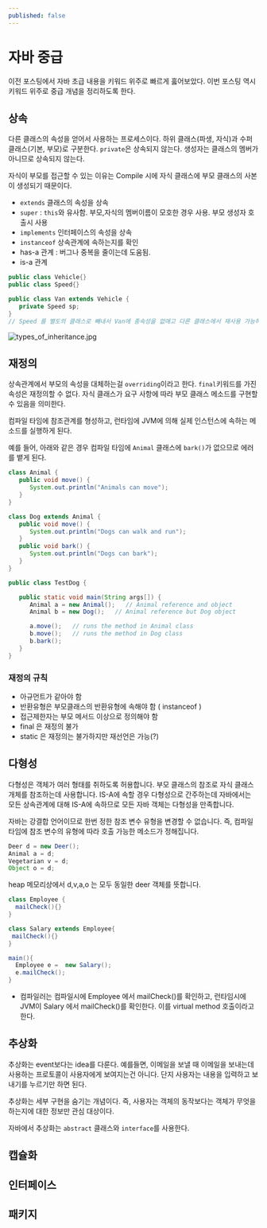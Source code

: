```yaml
---
published: false
---
```

# 자바 중급
이전 포스팅에서 자바 초급 내용을 키워드 위주로 빠르게 훓어보았다. 이번 포스팅 역시 키워드 위주로 중급 개념을 정리하도록 한다.

## 상속
다른 클래스의 속성을 얻어서 사용하는 프로세스이다. 하위 클래스(파생, 자식)과 수퍼 클래스(기본, 부모)로 구분한다. `private`은 상속되지 않는다. 생성자는 클래스의 멤버가 아니므로 상속되지 않는다.

자식이 부모를 접근할 수 있는 이유는 Compile 시에 자식 클래스에 부모 클래스의 사본이 생성되기 때문이다.

- `extends` 클래스의 속성을 상속
- `super` : `this`와 유사함. 부모,자식의 멤버이름이 모호한 경우 사용. 부모 생성자 호출시 사용
- `implements` 인터페이스의 속성을 상속 
- `instanceof` 상속관계에 속하는지를 확인
- has-a 관계 : 버그나 중복을 줄이는데 도움됨.
- is-a 관계

```java
public class Vehicle{}
public class Speed{}

public class Van extends Vehicle {
   private Speed sp;
}
// Speed 를 별도의 클래스로 빼내서 Van에 종속성을 없애고 다른 클래스에서 재사용 가능하게 함
```
![types_of_inheritance.jpg]({{site.baseurl}}/assets/images/types_of_inheritance.jpg)


## 재정의
상속관계에서 부모의 속성을 대체하는걸 `overriding`이라고 한다. `final`키워드를 가진 속성은 재정의할 수 없다. 자식 클래스가 요구 사항에 따라 부모 클래스 메소드를 구현할 수 있음을 의미한다.

컴파일 타임에 참조관계를 형성하고, 런타임에 JVM에 의해 실제 인스턴스에 속하는 메소드를 실행하게 된다.

예를 들어, 아래와 같은 경우 컴파일 타임에 `Animal` 클래스에 `bark()`가 없으므로 에러를 뱉게 된다.

```java
class Animal {
   public void move() {
      System.out.println("Animals can move");
   }
}

class Dog extends Animal {
   public void move() {
      System.out.println("Dogs can walk and run");
   }
   public void bark() {
      System.out.println("Dogs can bark");
   }
}

public class TestDog {

   public static void main(String args[]) {
      Animal a = new Animal();   // Animal reference and object
      Animal b = new Dog();   // Animal reference but Dog object

      a.move();   // runs the method in Animal class
      b.move();   // runs the method in Dog class
      b.bark();
   }
}
```

### 재정의 규칙
- 아규먼트가 같아야 함
- 반환유형은 부모클래스의 반환유형에 속해야 함 ( instanceof )
- 접근제한자는 부모 메서드 이상으로 정의해야 함
- final 은 재정의 불가
- static 은 재정의는 불가하지만 재선언은 가능(?)


## 다형성
다형성은 객체가 여러 형태를 취하도록 허용합니다. 부모 클래스의 참조로 자식 클래스 개체를 참조하는데 사용합니다. IS-A에 속할 경우 다형성으로 간주하는데 자바에서는 모든 상속관계에 대해 IS-A에 속하므로 모든 자바 객체는 다형성을 만족합니다.

자바는 강결합 언어이므로 한번 정한 참조 변수 유형을 변경할 수 없습니다. 즉, 컴파일 타임에 참조 변수의 유형에 따라 호출 가능한 메소드가 정해집니다.

```java
Deer d = new Deer();
Animal a = d;
Vegetarian v = d;
Object o = d;
```

heap 메모리상에서 d,v,a,o 는 모두 동일한 deer 객체를 뜻합니다.

```java
class Employee {
  mailCheck(){}
}

class Salary extends Employee{
 mailCheck(){} 
}

main(){
  Employee e =  new Salary();
  e.mailCheck();
}

```

- 컴파일러는 컴파일시에 Employee 에서 mailCheck()를 확인하고, 런타임시에 JVM이 Salary 에서 mailCheck()를 확인한다. 이를 virtual method 호출이라고 한다.


## 추상화
추상화는 event보다는 idea를 다룬다. 예를들면, 이메일을 보낼 때 이메일을 보내는데 사용하는 프로토콜이 사용자에게 보여지는건 아니다. 단지 사용자는 내용을 입력하고 보내기를 누르기만 하면 된다.

추상화는 세부 구현을 숨기는 개념이다. 즉, 사용자는 객체의 동작보다는 객체가 무엇을 하는지에 대한 정보만 관심 대상이다.

자바에서 추상화는 `abstract` 클래스와 `interface`를 사용한다.



## 캡슐화

## 인터페이스

## 패키지
